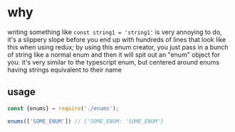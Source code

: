 # why
writing something like `const string1 = 'string1'` is very annoying to do, it's a slippery slope before you end up with hundreds of lines that look like this when using redux; by using this enum creator, you just pass in a bunch of string like a normal enum and then it will spit out an "enum" object for you. it's very similar to the typescript enum, but centered around enums having strings equivalent to their name

## usage
```js
const {enums} = require('./enums');

enums(['SOME_ENUM']) // {'SOME_ENUM: 'SOME_ENUM'}
```